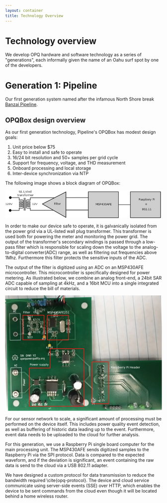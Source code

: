 ```yaml
---
layout: container
title: Technology Overview
---
```


# Technology overview

We develop OPQ hardware and software technology as a series of "generations", each informally given the name of an Oahu surf spot by one of the developers. 

# Generation 1: Pipeline

Our first generation system named after the infamous North Shore break [Banzai Pipeline](http://en.wikipedia.org/wiki/Banzai_Pipeline).

## OPQBox design overview

As our first generation technology, Pipeline's OPQBox has modest design goals:

  1. Unit price below $75
  2. Easy to install and safe to operate
  3. 16/24 bit resolution and 50+ samples per grid cycle
  4. Support for frequency, voltage, and THD measurement
  5. Onboard processing and local storage
  6. Inter-device synchronization via NTP

The following image shows a block diagram of OPQBox:

<img src="../images/hardware-block-diagram.png" class="center-block img-responsive">

In order to make our device safe to operate, it is galvanically isolated from the power grid via a UL-listed wall plug transformer. This transformer is used both for powering the meter and monitoring the power grid. The output of the transformer's secondary windings is passed through a low-pass filter which is responsible for scaling down the voltage to the analog-to-digital converter(ADC) range, as well as filtering out frequencies above 1Mhz. Furthermore this filter protects the sensitive inputs of the ADC.

The output of the filter is digitized using an ADC on an MSP430AFE microcontroller. This microcontroller is specifically designed for power metering. As illustrated below, we combine an analog front-end, a 24bit SAR ADC capable of sampling at 4kHz, and a 16bit MCU into a single integrated circuit to reduce the bill of materials. 

<img src="../images/board3.png" class="center-block img-responsive">

For our sensor network to scale, a significant amount of processing must be performed on the device itself. This includes power quality event detection, as well as buffering of historic data leading up to the event. Furthermore, event data needs to be uploaded to the cloud for further analysis. 

For this generation, we use a Raspberry Pi single board computer for the main processing unit. The MSP430AFE sends digitized samples to the Raspberry Pi via the SPI protocol. Data is compared to the expected waveform, and if the deviation is significant, an event containing the raw data is send to the cloud via a USB 802.11 adapter. 

We have designed a custom protocol for data transmission to reduce the bandwidth required \cite{opq-protocol}. The device and cloud service communicate using server-side events (SSE) over HTTP, which enables the device to be sent commands from the cloud even though it will be located behind a home wireless router.








